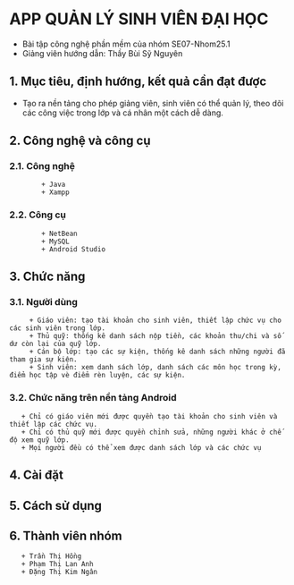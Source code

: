 # APP QUẢN LÝ SINH VIÊN ĐẠI HỌC
  + Bài tập công nghệ phần mềm của nhóm SE07-Nhom25.1
  + Giảng viên hướng dẫn: Thầy Bùi Sỹ Nguyên
 
 ## 1. Mục tiêu, định hướng, kết quả cần đạt được
  + Tạo ra nền tảng cho phép giảng viên, sinh viên có thể quản lý, theo dõi các công việc trong lớp và cá nhân một cách dễ dàng.

## 2. Công nghệ và công cụ
### 2.1. Công nghệ
            + Java
            + Xampp
### 2.2. Công cụ
            + NetBean
            + MySQL
            + Android Studio
            
## 3. Chức năng
### 3.1. Người dùng
	     + Giáo viên: tạo tài khoản cho sinh viên, thiết lập chức vụ cho các sinh viên trong lớp.
	     + Thủ quỹ: thống kê danh sách nộp tiền, các khoản thu/chi và số dư còn lại của quỹ lớp.
	     + Cán bộ lớp: tạo các sự kiện, thống kê danh sách những người đã tham gia sự kiện.
	     + Sinh viên: xem danh sách lớp, danh sách các môn học trong kỳ, điểm học tập vè điểm rèn luyện, các sự kiện.
### 3.2. Chức năng trên nền tảng Android
       + Chỉ có giáo viên mới được quyền tạo tài khoản cho sinh viên và thiết lập các chức vụ.
       + Chỉ có thủ quỹ mới được quyền chỉnh sửa, những người khác ở chế độ xem quỹ lớp.
       + Mọi người đều có thể xem được danh sách lớp và các chức vụ
## 4. Cài đặt
## 5. Cách sử dụng
## 6. Thành viên nhóm
       + Trần Thị Hồng
       + Phạm Thị Lan Anh
       + Đặng Thị Kim Ngân

